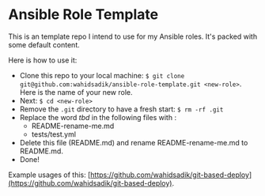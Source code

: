 # Ansible Role Template

This is an template repo I intend to use for my Ansible roles. It's packed with some default content.

Here is how to use it:

- Clone this repo to your local machine: `$ git clone git@github.com:wahidsadik/ansible-role-template.git <new-role>`. Here _<new-role>_ is the name of your new role.
- Next: `$ cd <new-role>`
- Remove the `.git` directory to have a fresh start: `$ rm -rf .git`
- Replace the word _tbd_ in the following files with _<new-role>_:
  - README-rename-me.md
  - tests/test.yml
- Delete this file (README.md) and rename README-rename-me.md to README.md.
- Done!

Example usages of this: [https://github.com/wahidsadik/git-based-deploy](https://github.com/wahidsadik/git-based-deploy).
